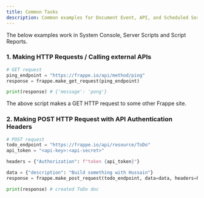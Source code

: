 ```yaml
---
title: Common Tasks
description: Common examples for Document Event, API, and Scheduled Server Scripts.
---
```


The below examples work in System Console, Server Scripts and Script Reports.

### 1. Making HTTP Requests / Calling external APIs

```py
# GET request
ping_endpoint = "https://frappe.io/api/method/ping"
response = frappe.make_get_request(ping_endpoint)

print(response) # {'message': 'pong'}
```

The above script makes a GET HTTP request to some other Frappe site.

### 2. Making POST HTTP Request with API Authentication Headers

```py
# POST request
todo_endpoint = "https://frappe.io/api/resource/ToDo"
api_token = "<api-key>:<api-secret>"

headers = {"Authorization": f"token {api_token}"}

data = {"description": "Build something with Hussain"}
response = frappe.make_post_request(todo_endpoint, data=data, headers=headers)

print(response) # created ToDo doc
```

